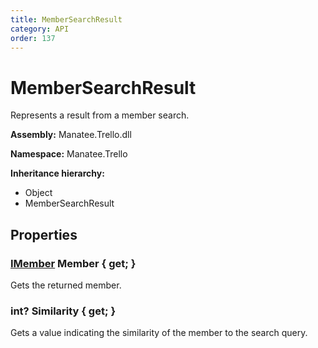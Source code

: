 ```yaml
---
title: MemberSearchResult
category: API
order: 137
---
```


# MemberSearchResult

Represents a result from a member search.

**Assembly:** Manatee.Trello.dll

**Namespace:** Manatee.Trello

**Inheritance hierarchy:**

- Object
- MemberSearchResult

## Properties

### [IMember](IMember#imember) Member { get; }

Gets the returned member.

### int? Similarity { get; }

Gets a value indicating the similarity of the member to the search query.

